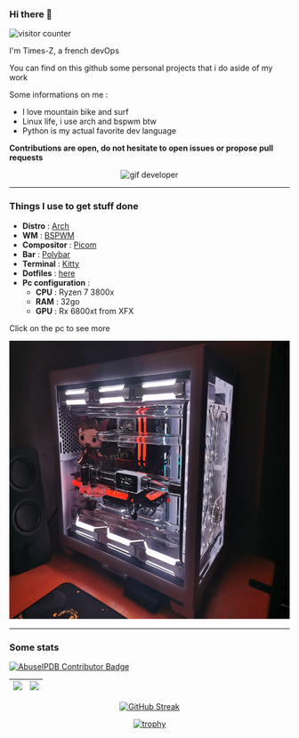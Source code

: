 ### Hi there 👋

<img alt="visitor counter" src="https://komarev.com/ghpvc/?username=Times-Z" />

I'm Times-Z, a french devOps

You can find on this github some personal projects that i do aside of my work

Some informations on me :

- I love mountain bike and surf
- Linux life, i use arch and bspwm btw
- Python is my actual favorite dev language

**Contributions are open, do not hesitate to open issues or propose pull requests**

<div align="center">
  <img alt="gif developer" height="190em" src="https://media.giphy.com/media/xT5LMTwuWXEb7G8pTa/giphy.gif"/>
</div>

---

### Things I use to get stuff done

- **Distro** : [Arch](https://archlinux.org/)
- **WM** : [BSPWM](https://github.com/baskerville/bspwm)
- **Compositor** : [Picom](https://github.com/yshui/picom)
- **Bar** : [Polybar](https://github.com/polybar/polybar)
- **Terminal** : [Kitty](https://github.com/kovidgoyal/kitty)
- **Dotfiles** : [here](https://github.com/Times-Z/dotfiles)
- **Pc configuration** :
  - **CPU** : Ryzen 7 3800x
  - **RAM** : 32go
  - **GPU** : Rx 6800xt from XFX


Click on the pc to see more

<a href="https://imgur.com/gallery/oUU65tk"><img alt="Config" height="500em" src="./.img/newconfig.jpg"/></a>


---

### Some stats

<a href="https://www.abuseipdb.com/user/180002" title="AbuseIPDB is an IP address blacklist for webmasters and sysadmins to report IP addresses engaging in abusive behavior on their networks">
	<img src="https://www.abuseipdb.com/contributor/180002.svg" alt="AbuseIPDB Contributor Badge" style="width: 401px;">
</a>


| <img height="180em" src="https://github-readme-stats-eight-theta.vercel.app/api?username=Times-Z&show_icons=true&theme=react&include_all_commits=true&locale=fr"/> | <img height="180em" src="https://github-readme-stats-eight-theta.vercel.app/api/top-langs/?username=Times-Z&layout=compact&langs_count=8&theme=react&locale=fr"/> |
| ------------------------------------------------------------------------------------------------------------------------------------------------------------------ | ----------------------------------------------------------------------------------------------------------------------------------------------------------------- |

<div align="center">
 
[![GitHub Streak](https://github-readme-streak-stats.herokuapp.com/?user=Times-Z&theme=dark)](https://git.io/streak-stats)

[![trophy](https://github-profile-trophy.vercel.app/?username=Times-Z&theme=onedark)](https://github.com/ryo-ma/github-profile-trophy)

</div>
